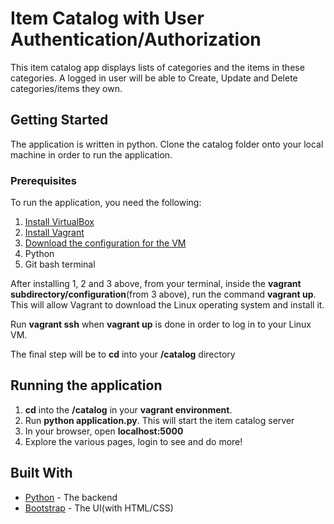# Item Catalog with User Authentication/Authorization

This item catalog app displays lists of categories and the items in these categories. A logged in user will be able to Create, Update and Delete categories/items they own.

## Getting Started

The application is written in python.
Clone the catalog folder onto your local machine in order to run the application.

### Prerequisites

To run the application, you need the following:

1. [Install VirtualBox](https://www.virtualbox.org/wiki/Downloads)
2. [Install Vagrant](https://www.vagrantup.com/downloads.html)
3. [Download the configuration for the VM](https://d17h27t6h515a5.cloudfront.net/topher/2017/August/59822701_fsnd-virtual-machine/fsnd-virtual-machine.zip)
4. Python
5. Git bash terminal

After installing 1, 2 and 3 above, from your terminal, inside the **vagrant subdirectory/configuration**(from 3 above), run the command **vagrant up**. This will allow Vagrant to download the Linux operating system and install it.

Run **vagrant ssh** when **vagrant up** is done in order to log in to your Linux VM.

The final step will be to **cd** into your **/catalog** directory

## Running the application

1. **cd** into the **/catalog** in your **vagrant environment**.
2. Run **python application.py**. This will start the item catalog server
3. In your browser, open __localhost:5000__
4. Explore the various pages, login to see and do more!



## Built With

* [Python](http://www.dropwizard.io/1.0.2/docs/) - The backend
* [Bootstrap](hhttps://getbootstrap.com/) - The UI(with HTML/CSS)

